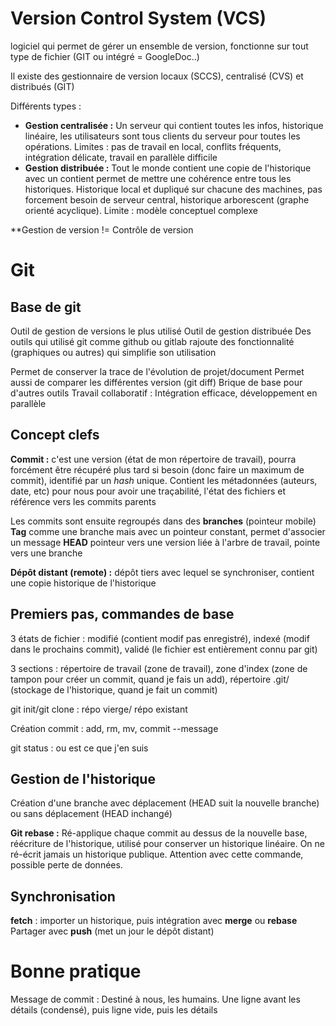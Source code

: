 # Version Control System (VCS)

logiciel qui permet de gérer un ensemble de version, fonctionne sur tout type de fichier (GIT ou intégré = GoogleDoc..)

Il existe des gestionnaire de version locaux (SCCS), centralisé (CVS) et distribués (GIT)

Différents types :
- **Gestion centralisée :** Un serveur qui contient toutes les infos, historique linéaire, les utilisateurs sont tous clients du serveur pour toutes les opérations. Limites : pas de travail en local, conflits fréquents, intégration délicate, travail en parallèle difficile 
- **Gestion distribuée :** Tout le monde contient une copie de l'historique avec un contient permet de mettre une cohérence entre tous les historiques. Historique local et dupliqué sur chacune des machines, pas forcement besoin de serveur central, historique arborescent (graphe orienté acyclique). Limite : modèle conceptuel complexe

**Gestion de version != Contrôle de version 

# Git

## Base de git
Outil de gestion de versions le plus utilisé
Outil de gestion distribuée
Des outils qui utilisé git comme github ou gitlab rajoute des fonctionnalité (graphiques ou autres) qui simplifie son utilisation

Permet de conserver la trace de l'évolution de projet/document
Permet aussi de comparer les différentes version (git diff)
Brique de base pour d'autres outils
Travail collaboratif : Intégration efficace, développement en parallèle

## Concept clefs
**Commit :** c'est une version (état de mon répertoire de travail), pourra forcément être récupéré plus tard si besoin (donc faire un maximum de commit), identifié par un *hash* unique. Contient les métadonnées (auteurs, date, etc) pour nous pour avoir une traçabilité, l'état des fichiers et référence vers les commits parents

Les commits sont ensuite regroupés dans des **branches** (pointeur mobile)
**Tag** comme une branche mais avec un pointeur constant, permet d'associer un message
**HEAD** pointeur vers une version liée à l'arbre de travail, pointe vers une branche

**Dépôt distant (remote) :** dépôt tiers avec lequel se synchroniser, contient une copie historique de l'historique 
## Premiers pas, commandes de base
3 états de fichier : modifié (contient modif pas enregistré), indexé (modif dans le prochains commit), validé (le fichier est entièrement connu par git)

3 sections : répertoire de travail (zone de travail), zone d'index (zone de tampon pour créer un commit, quand je fais un add), répertoire .git/ (stockage de l'historique, quand je fait un commit)

git init/git clone : répo vierge/ répo existant

Création commit : add, rm, mv, commit --message

git status : ou est ce que j'en suis

## Gestion de l'historique 
Création d'une branche avec déplacement (HEAD suit la nouvelle branche) ou sans déplacement (HEAD inchangé)

**Git rebase :** Ré-applique chaque commit au dessus de la nouvelle base, réécriture de l'historique, utilisé pour conserver un historique linéaire. On ne ré-écrit jamais un historique publique. Attention avec cette commande, possible perte de données.

## Synchronisation 
**fetch** : importer un historique, puis intégration avec **merge** ou **rebase**
Partager avec **push** (met un jour le dépôt distant)

# Bonne pratique
Message de commit : Destiné à nous, les humains. Une ligne avant les détails (condensé), puis ligne vide, puis les détails
